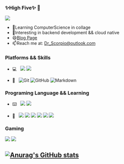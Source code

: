 ### ✨High Five✨ 👋
![](https://visitor-badge.glitch.me/badge?page_id=CasterWx.readme)

  * 🌱Learning ComputerScience in collage
  * 🤔Interesting in backend development && cloud native
  * 😄[Blog Page](http://blog.drscorpio.site/)
  * 📫Reach me at: Dr_Scorpio@outlook.com

### Platforms && Skills
 * 💻 &#160; [![](https://img.shields.io/badge/-Arch%20Linux-33aadd?style=flat-square&logo=arch-linux&logoColor=ffffff)](https://www.archlinux.org/)
 [![](https://img.shields.io/badge/-Windows10-0078D6?style=flat-square&logo=windows&logoColor=ffffff)](https://www.microsoft.com/windows/get-windows-10)

 * 🔧 &#160; ![Git](https://img.shields.io/badge/-Git-F05032?flat-squaret&logo=git&logoColor=ffffff)
![GitHub](https://img.shields.io/badge/-GitHub-181717?style=flat-square&logo=github&logoColor=ffffff)
![Markdown](https://img.shields.io/badge/-Markdown-000000?style=flat-square&logo=markdown&logoColor=ffffff)
 
 ### Programing Language && Learning
 * ⌨️ &#160; ![](https://img.shields.io/badge/-Golang-00ADD8?style=flat-square&logo=go&logoColor=ffffff)
 ![](https://img.shields.io/badge/-Python-3776ab?style=flat-square&logo=python&logoColor=ffffff)

 * 🌱 &#160; [![](https://img.shields.io/badge/-Docker-2496ED?style=flat-square&logo=docker&logoColor=ffffff)](https://www.docker.com/)
 [![](https://img.shields.io/badge/-Linux-fcc624?style=flat-square&logo=linux&logoColor=white)](https://www.linuxfoundation.org/)
 [![](https://img.shields.io/badge/-MySQL-003545?style=flat-square&logo=mysql&logoColor=white)](https://mariadb.com/)
 [![](https://img.shields.io/badge/-Redis-dc382d?style=flat-square&logo=redis&logoColor=white)](https://sass-lang.com/)
 ![](https://img.shields.io/badge/-TypeScript-3178C6?style=flat-square&logo=typescript&logoColor=white)
 ![](https://img.shields.io/badge/-Rust-000000?style=flat-square&logo=rust&logoColor=white)
 
 ### Gaming
 ![](https://img.shields.io/badge/-Nintendo%20Switch-e60012?style=flat-square&logo=nintendo%20switch&logoColor=ffffff)
[![](https://img.shields.io/badge/Steam-171a21?style=flat-square&logo=steam&logoColor=ffffff)](https://steamcommunity.com/id/drscorpio)

  
[![Anurag's GitHub stats](https://github-readme-stats.vercel.app/api?username=DrScorpio&show_icons=true&theme=onedark)](https://github.com/anuraghazra/github-readme-stats)
---

<!--
**DrScorpio/DrScorpio** is a  _special_ ✨ repository because its `README.md` (this file) appears on your GitHub profile.

Here are some ideas to get you started:

-  I’m currently working on ...
-  I’m  learning ...
- 👯 I’m  to collaborate on ...
-  I’m looking for help with ...
- 💬 Ask me about ...
-  How to reach me: ...
-  Pronouns: ...
- ⚡ Fun fact: ...
-->
